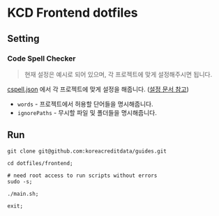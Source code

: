 # KCD Frontend dotfiles

## Setting

### Code Spell Checker

> 현재 설정은 예시로 되어 있으며, 각 프로젝트에 맞게 설정해주시면 됩니다.

[cspell.json](public/.vscode/cspell.json) 에서 각 프로젝트에 맞게 설정을 해줍니다. ([설정 문서 참고](https://marketplace.visualstudio.com/items?itemName=streetsidesoftware.code-spell-checker))

- `words` - 프로젝트에서 허용할 단어들을 명시해줍니다.
- `ignorePaths` - 무시할 파일 및 폴더들을 명시해줍니다.

## Run

```shellscript
git clone git@github.com:koreacreditdata/guides.git

cd dotfiles/frontend;

# need root access to run scripts without errors
sudo -s;

./main.sh;

exit;
```
